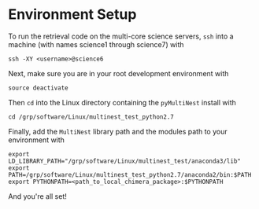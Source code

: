 # Environment Setup

To run the retrieval code on the multi-core science servers, `ssh` into a machine (with names science1 through science7) with

```
ssh -XY <username>@science6
```

Next, make sure you are in your root development environment with

```
source deactivate
```

Then `cd` into the Linux directory containing the `pyMultiNest` install with

```
cd /grp/software/Linux/multinest_test_python2.7
```

Finally, add the `MultiNest` library path and the modules path to your environment with

```
export LD_LIBRARY_PATH="/grp/software/Linux/multinest_test/anaconda3/lib"
export PATH=/grp/software/Linux/multinest_test_python2.7/anaconda2/bin:$PATH
export PYTHONPATH=<path_to_local_chimera_package>:$PYTHONPATH
```

And you're all set!
